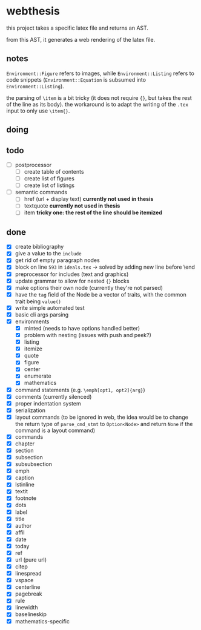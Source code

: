 # webthesis

this project takes a specific latex file and returns an AST.

from this AST, it generates a web rendering of the latex file.

## notes

`Environment::Figure` refers to images, while `Environment::Listing` refers to code snippets (`Environment::Equation` is subsumed into `Environment::Listing`).

the parsing of `\item` is a bit tricky (it does not require `{}`, but takes the rest of the line as its body). the workaround is to adapt the writing of the `.tex` input to only use `\item{}`.

## doing

## todo

- [ ] postprocessor
  - [ ] create table of contents
  - [ ] create list of figures
  - [ ] create list of listings
- [ ] semantic commands
  - [ ] href (url + display text) __currently not used in thesis__
  - [ ] textquote __currently not used in thesis__
  - [ ] item __tricky one: the rest of the line should be itemized__

## done

- [x] create bibliography
- [x] give a value to the `include`
- [x] get rid of empty paragraph nodes
- [x] block on line `593` in `ideals.tex` -> solved by adding new line before \end
- [x] preprocessor for includes (text and graphics)
- [x] update grammar to allow for nested `{}` blocks
- [x] make options their own node (currently they're not parsed)
- [x] have the `tag` field of the Node be a vector of traits, with the common trait being `value()`
- [x] write simple automated test
- [x] basic cli args parsing
- [x] environments
  - [x] minted (needs to have options handled better)
  - [x] problem with nesting (issues with push and peek?)
  - [x] listing
  - [x] itemize
  - [x] quote
  - [x] figure
  - [x] center
  - [x] enumerate
  - [x] mathematics
- [x] command statements (e.g. `\emph[opt1, opt2]{arg}`)
- [x] comments (currently silenced)
- [x] proper indentation system
- [x] serialization
- [x]  layout commands (to be ignored in web, the idea would be to change the return type of `parse_cmd_stmt` to `Option<Node>` and return `None` if the command is a layout command)
- [x]  commands
  - [x] chapter
  - [x] section
  - [x] subsection
  - [x] subsubsection
  - [x] emph
  - [x] caption
  - [x] lstinline
  - [x] textit
  - [x] footnote
  - [x] dots
  - [x] label
  - [x] title
  - [x] author
  - [x] affil
  - [x] date
  - [x] today
  - [x] ref
  - [x] url (pure url)
  - [x] citep
  - [x] linespread
  - [x] vspace
  - [x] centerline
  - [x] pagebreak
  - [x] rule
  - [x] linewidth
  - [x] baselineskip
  - [x] mathematics-specific